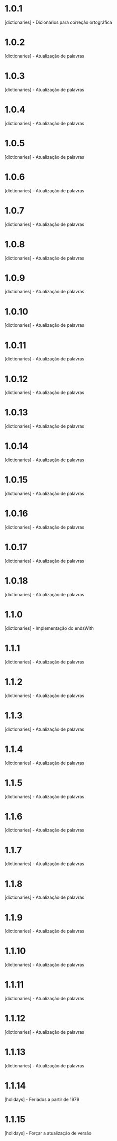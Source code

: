 # 1.0.1

[dictionaries] - Dicionários para correção ortográfica

# 1.0.2

[dictionaries] - Atualização de palavras

# 1.0.3

[dictionaries] - Atualização de palavras

# 1.0.4

[dictionaries] - Atualização de palavras

# 1.0.5

[dictionaries] - Atualização de palavras

# 1.0.6

[dictionaries] - Atualização de palavras

# 1.0.7

[dictionaries] - Atualização de palavras

# 1.0.8

[dictionaries] - Atualização de palavras

# 1.0.9

[dictionaries] - Atualização de palavras

# 1.0.10

[dictionaries] - Atualização de palavras

# 1.0.11

[dictionaries] - Atualização de palavras

# 1.0.12

[dictionaries] - Atualização de palavras

# 1.0.13

[dictionaries] - Atualização de palavras

# 1.0.14

[dictionaries] - Atualização de palavras

# 1.0.15

[dictionaries] - Atualização de palavras

# 1.0.16

[dictionaries] - Atualização de palavras

# 1.0.17

[dictionaries] - Atualização de palavras

# 1.0.18

[dictionaries] - Atualização de palavras

# 1.1.0

[dictionaries] - Implementação do endsWith

# 1.1.1

[dictionaries] - Atualização de palavras

# 1.1.2

[dictionaries] - Atualização de palavras

# 1.1.3

[dictionaries] - Atualização de palavras

# 1.1.4

[dictionaries] - Atualização de palavras

# 1.1.5

[dictionaries] - Atualização de palavras

# 1.1.6

[dictionaries] - Atualização de palavras

# 1.1.7

[dictionaries] - Atualização de palavras

# 1.1.8

[dictionaries] - Atualização de palavras

# 1.1.9

[dictionaries] - Atualização de palavras

# 1.1.10

[dictionaries] - Atualização de palavras

# 1.1.11

[dictionaries] - Atualização de palavras

# 1.1.12

[dictionaries] - Atualização de palavras

# 1.1.13

[dictionaries] - Atualização de palavras

# 1.1.14

[holidays] - Feriados a partir de 1979

# 1.1.15

[holidays] - Forçar a atualização de versão
